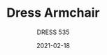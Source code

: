 ---
designer: "Pedrali R&D"
description: "The%20Dress%20seating%20collection%20is%20simple%20and%20well-made.Armchair%20with%20upholstered%20shell%20in%20flexible%20expanding%20polyurethane%20and%20solid%20oak%20tapered%20legs."
image_primary: "img/Dress_535_01_zoom.jpg"
image_secondary: "img/Dress_535_02_zoom.jpg"
manufacturer: "Pedrali"
href: "https://www.pedrali.it/en/products/catalog/Chair-DRESS-535/"
subtitle: "DRESS 535"
tags: 
  - "Pedrali"
  - "Chairs"
title: "Dress Armchair"
category: "Chairs"
slug: "/manufacturers/pedrali/chairs/pedrali-r-d-dress-armchair"
date: "2021-02-18"
---